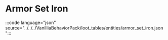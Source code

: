 # Armor Set Iron

:::code language="json" source="../../../VanilliaBehaviorPack/loot_tables/entities/armor_set_iron.json":::